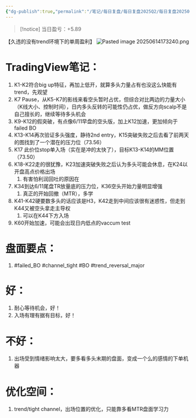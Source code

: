 ```yaml
---
{"dg-publish":true,"permalink":"/笔记/每日复盘/每日复盘2025Q2/每日复盘202506/20250613/"}
---
```


>[!notice] 当日盈亏：+5.89

【久违的没有trend环境下的单周盈利】
![Pasted image 20250614173240.png](/img/user/%E5%9B%BE%E7%89%87%E5%AD%98%E6%94%BE%E5%9C%B0/Pasted%20image%2020250614173240.png)
# TradingView笔记：
1. K1-K2符合big up特征，再加上低开，就算多头力量占有也没这么快能有trend，先观望
2. K7 Pause，从K5-K7的影线来看空头暂时占优，但综合对比两边的力量大小（K线大小、控制时间），日内多头反转的可能性仍占优，做反方向scalp不是自己擅长的，继续等待多头机会
3. K9-K12的假突破，有点像6/11早盘的空头版，加上K12加速，更加倾向于failed BO
4. K13-K14再次验证多头强度，静待2nd entry，K15突破失败之后去看了前两天的图找到了一个潜在的压力位（73.56）
5. K17 此价位stop单入场（实在是冲的太快了），目标K13-K14的MM位置（73.50）
6. K18-K22走的很犹豫，K23加速突破失败之后认为多头可能会休息，在K24以开盘高点价格出场
	1. 有害怕利润回吐的原因在
7. K34到达6/11尾盘TR放量底的压力位，K36空头开始力量明显增强
	1. 真正的开始回撤（MTR），多学
8. K41-K42硬要数多头的话应该是H3，K42走到中间应该很有迷惑性，但走到K44又被空头拿走主导权
	1. 可以在K44下方入场
9. K60开始加速，可能会出现日内低点的vaccum test
# 盘面要点：
1. #failed_BO #channel_tight #BO #trend_reversal_major 
# 好：
1. 耐心等待机会，好！
2. 入场有理有据有目标，好！
# 不好：
1. 出场受到情绪影响太大，要多看多头末期的盘面，变成一个么的感情的下单机器
# 优化空间：
1. trend/tight channel，出场位置的优化，只能靠多看MTR盘面学习力

